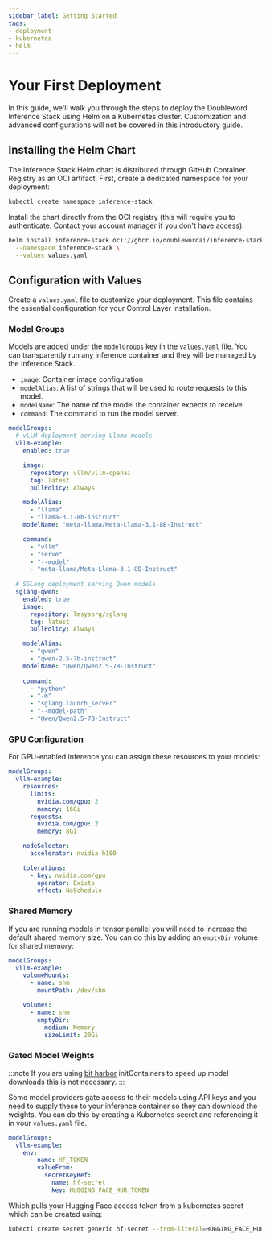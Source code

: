 ```yaml
---
sidebar_label: Getting Started
tags: 
- deployment
- kubernetes
- helm
---
```


# Your First Deployment

In this guide, we'll walk you through the steps to deploy the Doubleword Inference Stack using Helm on a Kubernetes cluster. Customization and advanced configurations will not be covered in this introductory guide.

## Installing the Helm Chart

The Inference Stack Helm chart is distributed through GitHub Container Registry
as an OCI artifact. First, create a dedicated namespace for your deployment:

```bash
kubectl create namespace inference-stack
```

Install the chart directly from the OCI registry (this will require you to
authenticate. Contact your account manager if you don't have access):

```bash
helm install inference-stack oci://ghcr.io/doublewordai/inference-stack \
  --namespace inference-stack \
  --values values.yaml
```

## Configuration with Values

Create a `values.yaml` file to customize your deployment. This file contains
the essential configuration for your Control Layer installation.

### Model Groups

Models are added under the `modelGroups` key in the `values.yaml` file. You can transparently run any inference container and they will be managed by the Inference Stack.

* `image`: Container image configuration
* `modelAlias`: A list of strings that will be used to route requests to this model.
* `modelName`: The name of the model the container expects to receive.
* `command`: The command to run the model server.

```yaml
modelGroups:
  # vLLM deployment serving Llama models
  vllm-example:
    enabled: true

    image:
      repository: vllm/vllm-openai
      tag: latest
      pullPolicy: Always

    modelAlias:
      - "llama"
      - "llama-3.1-8b-instruct"
    modelName: "meta-llama/Meta-Llama-3.1-8B-Instruct"

    command:
      - "vllm"
      - "serve"
      - "--model"
      - "meta-llama/Meta-Llama-3.1-8B-Instruct"
    
  # SGLang deployment serving Qwen models  
  sglang-qwen:
    enabled: true
    image:
      repository: lmsysorg/sglang
      tag: latest
      pullPolicy: Always

    modelAlias:
      - "qwen"
      - "qwen-2.5-7b-instruct"
    modelName: "Qwen/Qwen2.5-7B-Instruct"
    
    command:
      - "python"
      - "-m"
      - "sglang.launch_server"
      - "--model-path"
      - "Qwen/Qwen2.5-7B-Instruct"
```

### GPU Configuration

For GPU-enabled inference you can assign these resources to your models:

```yaml
modelGroups:
  vllm-example:
    resources:
      limits:
        nvidia.com/gpu: 2
        memory: 16Gi
      requests:
        nvidia.com/gpu: 2
        memory: 8Gi

    nodeSelector:
      accelerator: nvidia-h100

    tolerations:
      - key: nvidia.com/gpu
        operator: Exists
        effect: NoSchedule
```

### Shared Memory

If you are running models in tensor parallel you will need to increase the default shared memory size. You can do this by adding an `emptyDir` volume for shared memory:

```yaml
modelGroups:
  vllm-example:
    volumeMounts:
      - name: shm
        mountPath: /dev/shm

    volumes:
      - name: shm
        emptyDir:
          medium: Memory
          sizeLimit: 20Gi
```

### Gated Model Weights

:::note
If you are using [bit harbor](./2-loading.md#bit-harbor) initContainers to speed up model downloads this is not necessary.
:::

Some model providers gate access to their models using API keys and you need to supply these to your inference container so they can download the weights. You can do this by creating a Kubernetes secret and referencing it in your `values.yaml` file.

```yaml
modelGroups:
  vllm-example:
    env:
      - name: HF_TOKEN
        valueFrom:
          secretKeyRef:
            name: hf-secret
            key: HUGGING_FACE_HUB_TOKEN
```

Which pulls your Hugging Face access token from a kubernetes secret which can be created using:

```bash
kubectl create secret generic hf-secret --from-literal=HUGGING_FACE_HUB_TOKEN=<your_token>
```
